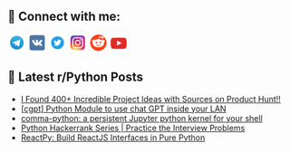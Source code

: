## 🔎 Connect with me:
[<img src="https://github.com/bullbesh/bullbesh/blob/main/images/Telegram.png" width="32" height="32" />](https://t.me/bullbesh)
[<img src="https://github.com/bullbesh/bullbesh/blob/main/images/VK.png" width="32" height="32" />](https://vk.com/bullbesh)
[<img src="https://github.com/bullbesh/bullbesh/blob/main/images/Twitter.png" width="32" height="32" />](https://twitter.com/bullbesh1)
[<img src="https://github.com/bullbesh/bullbesh/blob/main/images/Instagram.png" width="32" height="32" />](https://www.instagram.com/bullbesh)
[<img src="https://github.com/bullbesh/bullbesh/blob/main/images/Reddit.png" width="32" height="32" />](https://www.reddit.com/user/bullbesh)
[<img src="https://github.com/bullbesh/bullbesh/blob/main/images/YouTube.png" width="32" height="32" />](https://www.youtube.com/channel/UCtfjRs6uzgq5mfm8S06WTcg)

## 📕 Latest r/Python Posts
<!-- BLOG-POST-LIST:START -->
- [I Found 400+ Incredible Project Ideas with Sources on Product Hunt!!](https://www.reddit.com/r/Python/comments/127edqx/i_found_400_incredible_project_ideas_with_sources/)
- [[cgpt] Python Module to use chat GPT inside your LAN](https://www.reddit.com/r/Python/comments/127dxlx/cgpt_python_module_to_use_chat_gpt_inside_your_lan/)
- [comma-python: a persistent Jupyter python kernel for your shell](https://www.reddit.com/r/Python/comments/12790ex/commapython_a_persistent_jupyter_python_kernel/)
- [Python Hackerrank Series | Practice the Interview Problems](https://www.reddit.com/r/Python/comments/127710g/python_hackerrank_series_practice_the_interview/)
- [ReactPy: Build ReactJS Interfaces in Pure Python](https://www.reddit.com/r/Python/comments/1274w68/reactpy_build_reactjs_interfaces_in_pure_python/)
<!-- BLOG-POST-LIST:END -->
